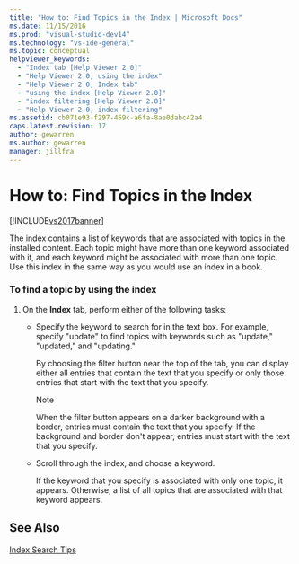```yaml
---
title: "How to: Find Topics in the Index | Microsoft Docs"
ms.date: 11/15/2016
ms.prod: "visual-studio-dev14"
ms.technology: "vs-ide-general"
ms.topic: conceptual
helpviewer_keywords: 
  - "Index tab [Help Viewer 2.0]"
  - "Help Viewer 2.0, using the index"
  - "Help Viewer 2.0, Index tab"
  - "using the index [Help Viewer 2.0]"
  - "index filtering [Help Viewer 2.0]"
  - "Help Viewer 2.0, index filtering"
ms.assetid: cb071e93-f297-459c-a6fa-8ae0dabc42a4
caps.latest.revision: 17
author: gewarren
ms.author: gewarren
manager: jillfra
---
```

# How to: Find Topics in the Index
[!INCLUDE[vs2017banner](../includes/vs2017banner.md)]

The index contains a list of keywords that are associated with topics in the installed content. Each topic might have more than one keyword associated with it, and each keyword might be associated with more than one topic. Use this index in the same way as you would use an index in a book.  
  
### To find a topic by using the index  
  
1. On the **Index** tab, perform either of the following tasks:  
  
   - Specify the keyword to search for in the text box. For example, specify "update" to find topics with keywords such as "update," "updated," and "updating."  
  
      By choosing the filter button near the top of the tab, you can display either all entries that contain the text that you specify or only those entries that start with the text that you specify.  
  
     > [!NOTE]
     > When the filter button appears on a darker background with a border, entries must contain the text that you specify. If the background and border don't appear, entries must start with the text that you specify.  
  
   - Scroll through the index, and choose a keyword.  
  
     If the keyword that you specify is associated with only one topic, it appears. Otherwise, a list of all topics that are associated with that keyword appears.  
  
## See Also  
 [Index Search Tips](../ide/index-search-tips.md)

